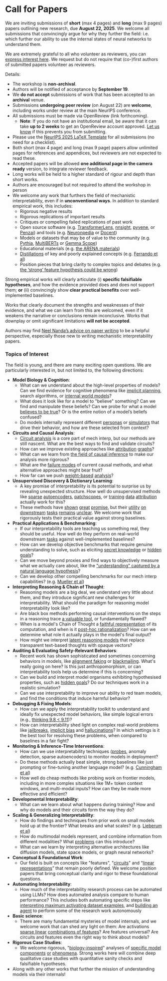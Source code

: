 # Call for Papers
We are inviting submissions of **short** (max 4 pages) and **long** (max 9 pages) papers outlining new research, due **August 22, 2025**. We welcome all submissions that convincingly argue for why they further the field: i.e. which further our ability to use the internal states of neural networks to understand them. 

We are extremely grateful to all who volunteer as reviewers, you can [express interest here](https://www.google.com/url?q=https://docs.google.com/forms/d/e/1FAIpQLSdiw1SJllzoTz_nqzDTzTOGb9DV3W_truQyh-WvYj_QGIi7Mg/viewform?usp%3Ddialog&sa=D&source=editors&ust=1753670226870659&usg=AOvVaw2Z4r9K3-MYP39M--7IbhtL). We request but do not require that (co-)first authors of submitted papers volunteer as reviewers. 

Details: 
* The workshop is **non-archival**.
* Authors will be notified of acceptance by **September 19**.
* We **do not accept** submissions of work that has been accepted to an **archival** venue.
* Submissions **undergoing peer review** (on August 22) are **welcome**, including works under review at the main NeurIPS conference.
* All submissions must be made via OpenReview (link forthcoming).
  * **Note**: If you do not have an institutional email, be aware that it can take **up to 2 weeks** to get an OpenReview account approved. [Let us know](mailto:neurips2025@mechinterpworkshop.com) if this prevents you from submitting.
* Please use the [NeurIPS 2025 LaTeX Template](https://www.google.com/url?q=https://media.neurips.cc/Conferences/NeurIPS2025/Styles.zip&sa=D&source=editors&ust=1753670226872480&usg=AOvVaw2TetmiYu6bUJiumbPdlB6d) for all submissions (no need for a checklist).
* Both short (max 4 page) and long (max 9 page) papers allow unlimited pages for references and appendices, but reviewers are not expected to read these.
* Accepted papers will be allowed **one additional page in the camera ready** version, to integrate reviewer feedback.
* Long works will be held to a higher standard of rigour and depth than short works.
* Authors are encouraged but not required to attend the workshop in person
* We welcome any work that furthers the field of mechanistic interpretability, even if in **unconventional ways**. In addition to standard empirical work, this includes:
  * Rigorous negative results
  * Rigorous replications of important results
  * Critiques or compelling failed replications of past work
  * Open source software (e.g. [TransformerLens](https://www.google.com/url?q=https://github.com/neelnanda-io/TransformerLens&sa=D&source=editors&ust=1753670226874261&usg=AOvVaw1BaYNXJ_a6r9RCqB2oLV0s), [nnsight](https://www.google.com/url?q=https://github.com/ndif-team/nnsight&sa=D&source=editors&ust=1753670226874365&usg=AOvVaw0pLamv0cOXtq9U66igRFMP), [pyvene](https://www.google.com/url?q=https://github.com/stanfordnlp/pyvene/tree/main/pyvene/models/mlp&sa=D&source=editors&ust=1753670226874489&usg=AOvVaw1gKpszmBxUdRo9pGCZ_yU_), or [Penzai](https://www.google.com/url?q=https://github.com/google-deepmind/penzai&sa=D&source=editors&ust=1753670226874615&usg=AOvVaw1ZdrLrliVQJ8Smj-VVgKTb)) and tools (e.g. [Neuronpedia](https://www.google.com/url?q=http://neuronpedia.org&sa=D&source=editors&ust=1753670226874736&usg=AOvVaw3SA_R2L1iZELDDCS-kco7M) or [Docent](https://www.google.com/url?q=https://transluce.org/introducing-docent&sa=D&source=editors&ust=1753670226874847&usg=AOvVaw0edD8_0ib-3nf1ecSL_53H))
  * Models or datasets that may be of value to the community (e.g. [Pythia](https://www.google.com/url?q=https://arxiv.org/abs/2304.01373&sa=D&source=editors&ust=1753670226875085&usg=AOvVaw1CL0iNB4weaeZJQebyHFrW), [MultiBERTs](https://www.google.com/url?q=https://arxiv.org/abs/2106.16163&sa=D&source=editors&ust=1753670226875192&usg=AOvVaw2imsyNUG3qMWjFvAlBq-ZS) or [Gemma Scope](https://www.google.com/url?q=https://arxiv.org/abs/2408.05147&sa=D&source=editors&ust=1753670226875292&usg=AOvVaw1saqNSSKWOezJN4kWCcuY-))
  * Educational materials (e.g. [the ARENA materials](https://www.google.com/url?q=https://arena3-chapter1-transformer-interp.streamlit.app/&sa=D&source=editors&ust=1753670226875512&usg=AOvVaw3LqqDfH_HYKpGTQCLyykNy))
  * [Distillations](https://www.google.com/url?q=https://distill.pub/2017/research-debt/&sa=D&source=editors&ust=1753670226875660&usg=AOvVaw3k37RlNAvS2IKGzTOz_Zbt) of key and poorly explained concepts (e.g. [Ferrando et al](https://www.google.com/url?q=https://arxiv.org/abs/2405.00208&sa=D&source=editors&ust=1753670226875877&usg=AOvVaw3jFaxF37UB25tGAntZZi9N))
  * Position pieces that bring clarity to complex topics and debates (e.g. [the ‘strong’ feature hypothesis could be wrong](https://www.google.com/url?q=https://www.alignmentforum.org/posts/tojtPCCRpKLSHBdpn/the-strong-feature-hypothesis-could-be-wrong&sa=D&source=editors&ust=1753670226876249&usg=AOvVaw0_sd2fpqg3Sh5ajm_VbAeI))

Strong empirical works will clearly articulate (i) **specific falsifiable hypotheses**, and how the evidence provided does and does not support them; **or** (ii) convincingly show **clear practical benefits** over well-implemented baselines. 

Works that clearly document the strengths and weaknesses of their evidence, and what we can learn from this are welcomed, even if it weakens the narrative or conclusions remain inconclusive. Works that downplay or omit significant limitations **will not be accepted**. 

Authors may find [Neel Nanda’s advice on paper writing](https://www.google.com/url?q=https://www.alignmentforum.org/posts/eJGptPbbFPZGLpjsp/highly-opinionated-advice-on-how-to-write-ml-papers&sa=D&source=editors&ust=1753670226877581&usg=AOvVaw0tqm18Fa_9NnC3MbXbW7HI) to be a helpful perspective, especially those new to writing mechanistic interpretability papers. 
### Topics of Interest
The field is young, and there are many exciting open questions. We are particularly interested in, but not limited to, the following directions: 
* **Model Biology & Cognition**:
  * What can we understand about the high-level properties of models? Can we find evidence for cognitive phenomena like [implicit planning](https://www.google.com/url?q=https://transformer-circuits.pub/2025/attribution-graphs/biology.html%23dives-poems&sa=D&source=editors&ust=1753670226878516&usg=AOvVaw0FkueUbYcVWtI5_HjlHepe), search algorithms, or [internal world models](https://www.google.com/url?q=https://arxiv.org/abs/2210.13382&sa=D&source=editors&ust=1753670226878680&usg=AOvVaw0AsfZFR8GUhx59PhTE8IuL)?
  * What does it look like for a model to "believe" something? Can we find and manipulate these beliefs? Can we probe for what a model [believes to be true](https://www.google.com/url?q=https://arxiv.org/abs/2310.06824&sa=D&source=editors&ust=1753670226879032&usg=AOvVaw0euXS3UNkqbZlU3C0uEj7R)? Or is the entire notion of a model’s beliefs confused?
  * Do models internally represent different [personas](https://www.google.com/url?q=https://arxiv.org/abs/2406.12094&sa=D&source=editors&ust=1753670226879304&usg=AOvVaw0pGrBgd-8iRi_S6_JAiCk9) or [simulators](https://www.google.com/url?q=https://www.nature.com/articles/s41586-023-06647-8&sa=D&source=editors&ust=1753670226879419&usg=AOvVaw0m431hJmiJRvnnaNJdI9eC) that drive their behavior, and how are these selected from context?
* **Circuits and Causal Analysis**:
  * [Circuit analysis](https://www.google.com/url?q=https://distill.pub/2020/circuits/zoom-in/&sa=D&source=editors&ust=1753670226879777&usg=AOvVaw2oVrzrzlOAN75MAfV_wB_s) is a core part of mech interp, but our methods are still nascent. What are the best ways to find and validate circuits?
  * How can we improve existing approaches like [attribution](https://www.google.com/url?q=https://arxiv.org/abs/2406.11944&sa=D&source=editors&ust=1753670226880185&usg=AOvVaw1369mKYR3OoBnIM45pv97t) [graphs](https://www.google.com/url?q=https://transformer-circuits.pub/2025/attribution-graphs/methods.html&sa=D&source=editors&ust=1753670226880319&usg=AOvVaw0vqs_TsXjl6KiFDl1bvP4c)?
  * What can we learn from [the field of causal inference](https://www.google.com/url?q=https://arxiv.org/abs/2407.04690&sa=D&source=editors&ust=1753670226880560&usg=AOvVaw37nsuzmCfEZWY4sh6JvCHi) to make our analysis more rigorous?
  * What are the [failure modes](https://www.google.com/url?q=https://arxiv.org/abs/2307.15771&sa=D&source=editors&ust=1753670226880771&usg=AOvVaw3vxhytgAxmXcoPhRy14Z3M) of current causal methods, and what alternative approaches might bear fruit?
  * How far can we push [weight-based](https://www.google.com/url?q=https://arxiv.org/abs/2301.05217&sa=D&source=editors&ust=1753670226881050&usg=AOvVaw11UpGVSoEZARw81Q5-vC2h) [analysis](https://www.google.com/url?q=https://arxiv.org/abs/2410.08417&sa=D&source=editors&ust=1753670226881145&usg=AOvVaw2Oh4FPAce4IHB-UhcOQUzq)?
* **Unsupervised Discovery & Dictionary Learning**:
  * A key promise of interpretability is its potential to surprise us by revealing unexpected structure. How well do unsupervised methods like [sparse](https://www.google.com/url?q=https://arxiv.org/abs/2103.15949&sa=D&source=editors&ust=1753670226881647&usg=AOvVaw0NgvzRh6GhxxlMitp8ZFNJ) [autoencoders](https://www.google.com/url?q=https://transformer-circuits.pub/2023/monosemantic-features&sa=D&source=editors&ust=1753670226881765&usg=AOvVaw0yJRBkTWGfExti90FP6nVQ), [patch](https://www.google.com/url?q=https://arxiv.org/abs/2401.06102&sa=D&source=editors&ust=1753670226881860&usg=AOvVaw0Xq3aBfS1iZxA7y0qk97gn)[scopes](https://www.google.com/url?q=https://arxiv.org/abs/2403.10949v2&sa=D&source=editors&ust=1753670226881932&usg=AOvVaw01neeiohTsTy0jDiOGfNNv), or [training](https://www.google.com/url?q=https://proceedings.mlr.press/v70/koh17a?ref%3Dhttps://githubhelp.com&sa=D&source=editors&ust=1753670226882088&usg=AOvVaw30RLl_u4H9kX2603STZXv3) [data](https://www.google.com/url?q=https://arxiv.org/abs/2308.03296&sa=D&source=editors&ust=1753670226882187&usg=AOvVaw3dtEwDVLADRvkXJ_A5cGpc) [attribution](https://www.google.com/url?q=https://arxiv.org/abs/2205.11482&sa=D&source=editors&ust=1753670226882281&usg=AOvVaw3_1PnnOMWltX0eTDfE4qfs) actually work for this?
  * These methods have [shown](https://www.google.com/url?q=https://transformer-circuits.pub/2024/scaling-monosemanticity/index.html&sa=D&source=editors&ust=1753670226882505&usg=AOvVaw33E1sENPd6-X9i2XrcHCnL) [great](https://www.google.com/url?q=https://transformer-circuits.pub/2025/attribution-graphs/biology.html&sa=D&source=editors&ust=1753670226882643&usg=AOvVaw0tbLfH3LJu0nRyD37Ph_lS) [promise](https://www.google.com/url?q=https://arxiv.org/abs/2503.10965&sa=D&source=editors&ust=1753670226882734&usg=AOvVaw0-W0AYiMv2IS27NWQbeOEz), but their [utility](https://www.google.com/url?q=https://arxiv.org/abs/2502.16681&sa=D&source=editors&ust=1753670226882841&usg=AOvVaw3GTiZ2CeiNqEmnqpf5zLjl) [on](https://www.google.com/url?q=https://www.tilderesearch.com/blog/sieve&sa=D&source=editors&ust=1753670226882930&usg=AOvVaw0MJmq7SA-w5aLFwDlDZipm) [downstream](https://www.google.com/url?q=https://arxiv.org/abs/2501.17148&sa=D&source=editors&ust=1753670226883021&usg=AOvVaw0mgMyS5O1tCfgvQmabONFr) [tasks](https://www.google.com/url?q=https://transformer-circuits.pub/2024/features-as-classifiers/index.html&sa=D&source=editors&ust=1753670226883140&usg=AOvVaw2dg8gpVGicTeuzdiCyIrkz) [remains](https://www.google.com/url?q=https://arxiv.org/abs/2502.04382&sa=D&source=editors&ust=1753670226883257&usg=AOvVaw0vdpsWzLS31jsdee4QuuCq) [unclear](https://www.google.com/url?q=https://www.alignmentforum.org/posts/4uXCAJNuPKtKBsi28/negative-results-for-saes-on-downstream-tasks&sa=D&source=editors&ust=1753670226883432&usg=AOvVaw31fNxP0EYCnqj7D7s30w4o). We welcome work that rigorously tests their practical value against strong baselines.
* **Practical Applications & Benchmarking**:
  * If our interpretability tools are teaching us something real, they should be useful. How well do they perform on real-world downstream [tasks](https://www.google.com/url?q=https://www.lesswrong.com/posts/wGRnzCFcowRCrpX4Y/downstream-applications-as-validation-of-interpretability&sa=D&source=editors&ust=1753670226884338&usg=AOvVaw0se6dwNnkyir7Vhy9DbhI5) against well-implemented baselines?
  * How can we develop objective benchmarks that require genuine understanding to solve, such as eliciting [secret knowledge](https://www.google.com/url?q=https://arxiv.org/abs/2505.14352&sa=D&source=editors&ust=1753670226884745&usg=AOvVaw0I08H0m9inq6y67LxaMdxl) or [hidden goals](https://www.google.com/url?q=https://arxiv.org/abs/2503.10965&sa=D&source=editors&ust=1753670226884852&usg=AOvVaw31Hd0wrPn_zIZQEYNadz_d)?
  * Can we move beyond proxies and find ways to objectively measure what we actually care about, like the ["understanding" captured by a natural language hypothesis](https://www.google.com/url?q=https://arxiv.org/abs/2502.04382&sa=D&source=editors&ust=1753670226885262&usg=AOvVaw1rXinqTVKMK6Yfxl110HZM)?
  * Can we develop other compelling benchmarks for our mech interp capabilities? (e.g. [Mueller et al](https://www.google.com/url?q=https://arxiv.org/abs/2504.13151&sa=D&source=editors&ust=1753670226885612&usg=AOvVaw2px52MWmF7LFBy5APeqWDV))
* **Interpreting Reasoning & Chain of Thought**:
  * Reasoning models are a big deal, we understand very little about them, and they introduce significant new challenges for interpretability. What should the paradigm for reasoning model interpretability look like?
  * Are black box methods performing causal interventions on the steps in a reasoning trace [a valuable tool](https://www.google.com/url?q=https://arxiv.org/abs/2506.19143&sa=D&source=editors&ust=1753670226886580&usg=AOvVaw3a_KXmnY-vX0HOqJn7TtlU), or fundamentally flawed?
  * When is a model's Chain of Thought a [faithful representation](https://www.google.com/url?q=https://arxiv.org/abs/2305.04388&sa=D&source=editors&ust=1753670226886853&usg=AOvVaw2fK7cE7Xn8LYZfA2jsbpcR) of its computation, and when is it [post-hoc rationalization](https://www.google.com/url?q=https://arxiv.org/abs/2503.08679&sa=D&source=editors&ust=1753670226887023&usg=AOvVaw1NkjjO8Gg6zr0XLhqd8UOI)? How can we determine what role it actually plays in the model's final output?
  * How might we interpret [latent reasoning models](https://www.google.com/url?q=https://arxiv.org/abs/2412.06769&sa=D&source=editors&ust=1753670226887325&usg=AOvVaw1c8mdDffIGW2U25-64paCi) that replace transparent text-based thoughts with opaque vectors?
* **Auditing & Evaluating Safety-Relevant Behaviors**:
  * Recent work has shown sophisticated and sometimes concerning behaviors in models, like [alignment faking](https://www.google.com/url?q=https://arxiv.org/abs/2412.14093&sa=D&source=editors&ust=1753670226887874&usg=AOvVaw1NTg-OdbhlJfaLBnwcv5IY) or [blackmailing](https://www.google.com/url?q=https://www.anthropic.com/research/agentic-misalignment&sa=D&source=editors&ust=1753670226887999&usg=AOvVaw2nxq6sUHUDSdXQlhPVAO_d). What's really going on here? Is this just anthropomorphism, or can interpretability tools help us determine if this is concerning?
  * Can we build and interpret model organisms exhibiting hypothesised properties, such as [hidden goals](https://www.google.com/url?q=https://arxiv.org/abs/2503.10965&sa=D&source=editors&ust=1753670226888456&usg=AOvVaw2qwwKeJtgOhfWW4COitZ2P)? Do our techniques work in a realistic simulation?
  * Can we use interpretability to improve our ability to red team models, and find the conditions that induce harmful behavior?
* **Debugging & Fixing Models**:
  * How can we apply the interpretability toolkit to understand and ideally fix unexpected model behaviors, like simple logical errors (e.g., [thinking 9.8 < 9.11](https://www.google.com/url?q=https://transluce.org/observability-interface&sa=D&source=editors&ust=1753670226889244&usg=AOvVaw36OcOKubO2Pr0zKQuTj_Yr))?
  * How can interpretability shed light on complex real-world problems like [jailbreaks](https://www.google.com/url?q=https://transformer-circuits.pub/2025/attribution-graphs/biology.html%23dives-jailbreak&sa=D&source=editors&ust=1753670226889545&usg=AOvVaw0_U-qWIc62cPm4w_2uI0db), [implicit bias](https://www.google.com/url?q=https://arxiv.org/abs/2506.10922&sa=D&source=editors&ust=1753670226889654&usg=AOvVaw0BKTWEPeC3zeHdhlB9vJHY) and [hallucinations](https://www.google.com/url?q=https://arxiv.org/abs/2411.14257&sa=D&source=editors&ust=1753670226889765&usg=AOvVaw2ysSknBvMyfs6-fKMyhaD7)? In which settings is it the best tool for resolving these problems, when compared to baselines in a fair fight?
* **Monitoring & Inference-Time Interventions**:
  * How can we use interpretability techniques ([probes](https://www.google.com/url?q=https://arxiv.org/abs/2102.12452&sa=D&source=editors&ust=1753670226890279&usg=AOvVaw3s0wfjSHegUs_-uBwmZOK-), anomaly detection, sparse autoencoders) to monitor models in deployment?
  * Do these methods actually beat simple, strong baselines like just prompting or fine-tuning another language model? (e.g. [Cunningham et al](https://www.google.com/url?q=https://alignment.anthropic.com/2025/cheap-monitors/&sa=D&source=editors&ust=1753670226890826&usg=AOvVaw27YLYcKD7w8GOIIIpdY0Hx))
  * How well do cheap methods like probing work on frontier models, including in more complex situations like 1M+ token context windows, and multi-modal inputs? How can they be made more effective and efficient?
* **Developmental Interpretability**:
  * What can we learn about what happens during training? How and why do models and their circuits form the way they do?
* **Scaling & Generalizing Interpretability**:
  * How do findings and techniques from prior work on small models hold up at the frontier? What breaks and what scales? (e.g. [Lieberum et al](https://www.google.com/url?q=https://arxiv.org/abs/2307.09458&sa=D&source=editors&ust=1753670226892075&usg=AOvVaw3X2N8-iqUIgnOEwgUo6Jsg))
  * How do multimodal models represent, and combine information from different modalities? What [problems](https://www.google.com/url?q=https://openreview.net/pdf?id%3DVUhRdZp8ke&sa=D&source=editors&ust=1753670226892386&usg=AOvVaw2Uii6UyoK7H4GXbYRdw6xk) can this introduce?
  * What can we learn by interpreting alternative architectures like diffusion models, state space models, or graph neural networks?
* **Conceptual & Foundational Work**:
  * Our field is built on concepts like "features", "[circuits](https://www.google.com/url?q=https://distill.pub/2020/circuits/zoom-in/&sa=D&source=editors&ust=1753670226893102&usg=AOvVaw1ouK58o-mphdu4VJvWq9WO)" and “[linear representations](https://www.google.com/url?q=https://transformer-circuits.pub/2024/july-update/index.html%23linear-representations&sa=D&source=editors&ust=1753670226893296&usg=AOvVaw0-kZHFxbSp0A0M1fkEvC_C)” that remain poorly defined. We welcome position papers that bring conceptual clarity and rigor to these foundational questions.
* **Automating Interpretability**:
  * How much of the interpretability research process can be automated using LLMs? How does automated analysis compare to human performance? This includes both automating specific steps like [interpreting maximum activating dataset examples](https://www.google.com/url?q=https://openaipublic.blob.core.windows.net/neuron-explainer/paper/index.html&sa=D&source=editors&ust=1753670226894221&usg=AOvVaw11oW3tE9kmU7WhDmviOfrc), and [building an agent](https://www.google.com/url?q=https://arxiv.org/abs/2404.14394&sa=D&source=editors&ust=1753670226894370&usg=AOvVaw1Laf31z_7QnrKBkIH4inJc) to perform some of the research work autonomously
* **Basic science**:
  * There are many fundamental mysteries of model internals, and we welcome work that can shed any light on them: Are activations [sparse linear](https://www.google.com/url?q=https://arxiv.org/abs/1601.03764&sa=D&source=editors&ust=1753670226894994&usg=AOvVaw2OikCh4JV7NvrGXtpDMUNy) [combinations of features](https://www.google.com/url?q=https://transformer-circuits.pub/2022/toy_model/index.html&sa=D&source=editors&ust=1753670226895144&usg=AOvVaw28JGBuPuluqtB8OfBemNVN)? Are features universal? Are circuits and features even the right way to think about models?
* **Rigorous Case Studies**:
  * We welcome rigorous, "[biology-inspired](https://www.google.com/url?q=https://distill.pub/2020/circuits/curve-circuits/&sa=D&source=editors&ust=1753670226895721&usg=AOvVaw2JvoHupI06MsqpkcnNo-Z-)" analyses of [specific model](https://www.google.com/url?q=https://arxiv.org/abs/2310.04625&sa=D&source=editors&ust=1753670226895894&usg=AOvVaw0kj719eiYcc_ZviAqJ9Q4q) [components](https://www.google.com/url?q=https://transformer-circuits.pub/2024/scaling-monosemanticity/index.html&sa=D&source=editors&ust=1753670226896028&usg=AOvVaw25_qCe4uI-NPTL6muTmOxs) [or](https://www.google.com/url?q=https://arxiv.org/abs/2305.01610&sa=D&source=editors&ust=1753670226896114&usg=AOvVaw2GpJ800iqyJk8l1lcx_6b7) [phenomena](https://www.google.com/url?q=https://arxiv.org/abs/2306.09346&sa=D&source=editors&ust=1753670226896210&usg=AOvVaw3ryFJQzZsprzXfjhcGC3ev). Strong works here will combine deep qualitative case studies with quantitative sanity checks and falsifiable hypotheses.
* Along with any other works that further the mission of understanding models via their internals!
